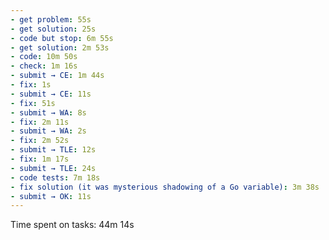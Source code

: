 ```yaml
---
- get problem: 55s
- get solution: 25s
- code but stop: 6m 55s
- get solution: 2m 53s
- code: 10m 50s
- check: 1m 16s
- submit → CE: 1m 44s
- fix: 1s
- submit → CE: 11s
- fix: 51s
- submit → WA: 8s
- fix: 2m 11s
- submit → WA: 2s
- fix: 2m 52s
- submit → TLE: 12s
- fix: 1m 17s
- submit → TLE: 24s
- code tests: 7m 18s
- fix solution (it was mysterious shadowing of a Go variable): 3m 38s
- submit → OK: 11s
---
```

Time spent on tasks: 44m 14s
